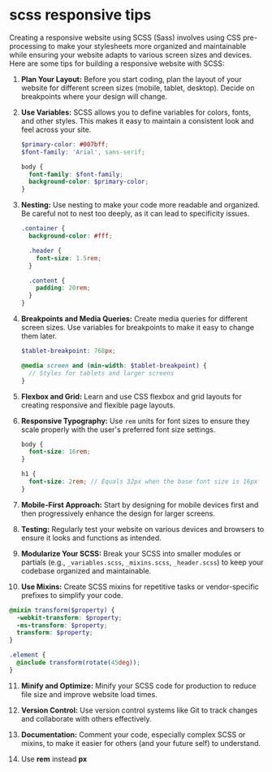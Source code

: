 # scss responsive tips
Creating a responsive website using SCSS (Sass) involves using CSS pre-processing to make your stylesheets more organized and maintainable while ensuring your website adapts to various screen sizes and devices. Here are some tips for building a responsive website with SCSS:

1. **Plan Your Layout:** Before you start coding, plan the layout of your website for different screen sizes (mobile, tablet, desktop). Decide on breakpoints where your design will change.

2. **Use Variables:** SCSS allows you to define variables for colors, fonts, and other styles. This makes it easy to maintain a consistent look and feel across your site.

   ```scss
   $primary-color: #007bff;
   $font-family: 'Arial', sans-serif;

   body {
     font-family: $font-family;
     background-color: $primary-color;
   }
   ```

3. **Nesting:** Use nesting to make your code more readable and organized. Be careful not to nest too deeply, as it can lead to specificity issues.

   ```scss
   .container {
     background-color: #fff;

     .header {
       font-size: 1.5rem;
     }

     .content {
       padding: 20rem;
     }
   }
   ```

4. **Breakpoints and Media Queries:** Create media queries for different screen sizes. Use variables for breakpoints to make it easy to change them later.

   ```scss
   $tablet-breakpoint: 768px;

   @media screen and (min-width: $tablet-breakpoint) {
     // Styles for tablets and larger screens
   }
   ```

5. **Flexbox and Grid:** Learn and use CSS flexbox and grid layouts for creating responsive and flexible page layouts.

6. **Responsive Typography:** Use `rem` units for font sizes to ensure they scale properly with the user's preferred font size settings.

   ```scss
   body {
     font-size: 16rem;
   }

   h1 {
     font-size: 2rem; // Equals 32px when the base font size is 16px
   }
   ```

7. **Mobile-First Approach:** Start by designing for mobile devices first and then progressively enhance the design for larger screens.

8. **Testing:** Regularly test your website on various devices and browsers to ensure it looks and functions as intended.

9. **Modularize Your SCSS:** Break your SCSS into smaller modules or partials (e.g., `_variables.scss`, `_mixins.scss`, `_header.scss`) to keep your codebase organized and maintainable.

10. **Use Mixins:** Create SCSS mixins for repetitive tasks or vendor-specific prefixes to simplify your code.

   ```scss
   @mixin transform($property) {
     -webkit-transform: $property;
     -ms-transform: $property;
     transform: $property;
   }

   .element {
     @include transform(rotate(45deg));
   }
   ```

11. **Minify and Optimize:** Minify your SCSS code for production to reduce file size and improve website load times.

12. **Version Control:** Use version control systems like Git to track changes and collaborate with others effectively.

13. **Documentation:** Comment your code, especially complex SCSS or mixins, to make it easier for others (and your future self) to understand.

14. Use **rem** instead **px**

